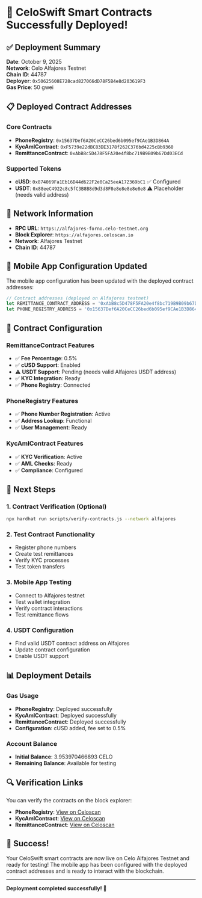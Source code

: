 # 🎉 CeloSwift Smart Contracts Successfully Deployed!

## ✅ Deployment Summary

**Date**: October 9, 2025  
**Network**: Celo Alfajores Testnet  
**Chain ID**: 44787  
**Deployer**: `0x50625608E728cad827066dD78F5B4e8d203619F3`  
**Gas Price**: 50 gwei  

## 📋 Deployed Contract Addresses

### Core Contracts
- **PhoneRegistry**: `0x15637Def6A20CeCC26bed6b095ef9CAe1B3D864A`
- **KycAmlContract**: `0xF5739e22dBC83DE3178f262C376bd4225cBb9360`
- **RemittanceContract**: `0xAbB8c5D478F5FA20e4f8bc719B9B09b67Dd03ECd`

### Supported Tokens
- **cUSD**: `0x874069Fa1Eb16D44d622F2e0Ca25eeA172369bC1` ✅ Configured
- **USDT**: `0x88eeC4922c8c5fC3B8B8d9d3d8F8e8e8e8e8e8e8` ⚠️ Placeholder (needs valid address)

## 🔗 Network Information

- **RPC URL**: `https://alfajores-forno.celo-testnet.org`
- **Block Explorer**: `https://alfajores.celoscan.io`
- **Network**: Alfajores Testnet
- **Chain ID**: 44787

## 📱 Mobile App Configuration Updated

The mobile app configuration has been updated with the deployed contract addresses:

```typescript
// Contract addresses (deployed on Alfajores testnet)
let REMITTANCE_CONTRACT_ADDRESS = '0xAbB8c5D478F5FA20e4f8bc719B9B09b67Dd03ECd';
let PHONE_REGISTRY_ADDRESS = '0x15637Def6A20CeCC26bed6b095ef9CAe1B3D864A';
```

## 🎯 Contract Configuration

### RemittanceContract Features
- ✅ **Fee Percentage**: 0.5%
- ✅ **cUSD Support**: Enabled
- ⚠️ **USDT Support**: Pending (needs valid Alfajores USDT address)
- ✅ **KYC Integration**: Ready
- ✅ **Phone Registry**: Connected

### PhoneRegistry Features
- ✅ **Phone Number Registration**: Active
- ✅ **Address Lookup**: Functional
- ✅ **User Management**: Ready

### KycAmlContract Features
- ✅ **KYC Verification**: Active
- ✅ **AML Checks**: Ready
- ✅ **Compliance**: Configured

## 🚀 Next Steps

### 1. Contract Verification (Optional)
```bash
npx hardhat run scripts/verify-contracts.js --network alfajores
```

### 2. Test Contract Functionality
- Register phone numbers
- Create test remittances
- Verify KYC processes
- Test token transfers

### 3. Mobile App Testing
- Connect to Alfajores testnet
- Test wallet integration
- Verify contract interactions
- Test remittance flows

### 4. USDT Configuration
- Find valid USDT contract address on Alfajores
- Update contract configuration
- Enable USDT support

## 📊 Deployment Details

### Gas Usage
- **PhoneRegistry**: Deployed successfully
- **KycAmlContract**: Deployed successfully  
- **RemittanceContract**: Deployed successfully
- **Configuration**: cUSD added, fee set to 0.5%

### Account Balance
- **Initial Balance**: 3.953970466893 CELO
- **Remaining Balance**: Available for testing

## 🔍 Verification Links

You can verify the contracts on the block explorer:

- **PhoneRegistry**: [View on Celoscan](https://alfajores.celoscan.io/address/0x15637Def6A20CeCC26bed6b095ef9CAe1B3D864A)
- **KycAmlContract**: [View on Celoscan](https://alfajores.celoscan.io/address/0xF5739e22dBC83DE3178f262C376bd4225cBb9360)
- **RemittanceContract**: [View on Celoscan](https://alfajores.celoscan.io/address/0xAbB8c5D478F5FA20e4f8bc719B9B09b67Dd03ECd)

## 🎉 Success!

Your CeloSwift smart contracts are now live on Celo Alfajores Testnet and ready for testing! The mobile app has been configured with the deployed contract addresses and is ready to interact with the blockchain.

---

**Deployment completed successfully! 🚀**
